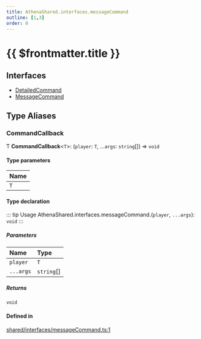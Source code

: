 ```yaml
---
title: AthenaShared.interfaces.messageCommand
outline: [1,3]
order: 0
---
```


# {{ $frontmatter.title }}


## Interfaces

- [DetailedCommand](../interfaces/shared_interfaces_messageCommand_DetailedCommand.md)
- [MessageCommand](../interfaces/shared_interfaces_messageCommand_MessageCommand.md)

## Type Aliases

### CommandCallback

Ƭ **CommandCallback**<`T`\>: (`player`: `T`, ...`args`: `string`[]) => `void`

#### Type parameters

| Name |
| :------ |
| `T` |

#### Type declaration

::: tip Usage
AthenaShared.interfaces.messageCommand.(`player`, `...args`): `void`
:::

##### Parameters

| Name | Type |
| :------ | :------ |
| `player` | `T` |
| `...args` | `string`[] |

##### Returns

`void`

#### Defined in

[shared/interfaces/messageCommand.ts:1](https://github.com/Stuyk/altv-athena/blob/6c506bf/src/core/shared/interfaces/messageCommand.ts#L1)
